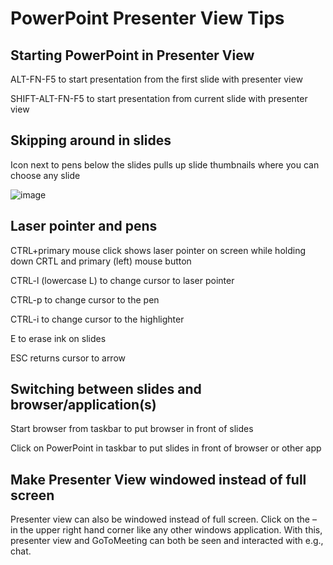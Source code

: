 # PowerPoint Presenter View Tips
## Starting PowerPoint in Presenter View
ALT-FN-F5 to start presentation from the first slide with presenter view

SHIFT-ALT-FN-F5 to start presentation from current slide with presenter view

## Skipping around in slides
Icon next to pens below the slides pulls up slide thumbnails where you can choose any slide

![image](https://user-images.githubusercontent.com/19158771/158655915-6ba1ce88-a6f8-4c3f-9d8d-d4666e901176.png)

## Laser pointer and pens
CTRL+primary mouse click shows laser pointer on screen while holding down CRTL and primary (left) mouse button

CTRL-l (lowercase L) to change cursor to laser pointer

CTRL-p to change cursor to the pen

CTRL-i to change cursor to the highlighter

E to erase ink on slides

ESC returns cursor to arrow

## Switching between slides and browser/application(s)
Start browser from taskbar to put browser in front of slides

Click on PowerPoint in taskbar to put slides in front of browser or other app

## Make Presenter View windowed instead of full screen
Presenter view can also be windowed instead of full screen. Click on the – in the upper right hand corner like any other windows application.
With this, presenter view and GoToMeeting can both be seen and interacted with e.g., chat.
